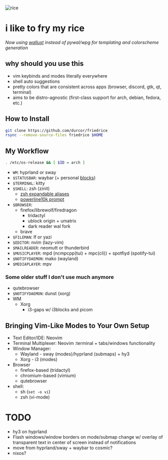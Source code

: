 ![rice](pic/rice.png)

# i like to fry my rice
*Now using [wallust](https://codeberg.org/explosion-mental/wallust) instead of pywal/wpg for templating and colorscheme generation*

## why should you use this
- vim keybinds and modes literally everywhere
- shell auto suggestions
- pretty colors that are consistent across apps (browser, discord, gtk, qt, terminal)
- aims to be distro-agnostic (first-class support for arch, debian, fedora, etc.)

## How to Install
```sh
git clone https://github.com/durcor/friedrice
rsync --remove-source-files friedrice $HOME
```

## My Workflow
```sh
. /etc/os-release && [ $ID = arch ]
```

* `WM`: hyprland or sway
* `$STATUSBAR`: waybar (+ personal [blocks](https://github.com/durcor/blocks))
* `$TERMINAL`: kitty
* `$SHELL`: zsh (zinit)
  - [zsh expandable aliases](.zshal)
  - [powerline10k prompt](.p10k.zsh)
* `$BROWSER`:
  - firefox/librewolf/firedragon
    - tridactyl
    - ublock origin + umatrix
    - dark reader wal fork
  - brave
* `$FILEMAN`: lf or yazi
* `$EDITOR`: nvim (lazy-vim)
* `$MAILREADER`: neomutt or thunderbird
* `$MUSICPLAYER`: mpd (ncmpcpp(tui) + mpc(cli)) + spotfiyd (spotify-tui)
* `$NOTIFYDAEMON`: mako (wayland)
* `$MEDIAPLAYER`: mpv

### Some older stuff I don't use much anymore
* qutebrowser
* `$NOTIFYDAEMON`: dunst (xorg)
* WM
  * Xorg
    - i3-gaps w/ i3blocks and picom

## Bringing Vim-Like Modes to Your Own Setup
* Text Editor/IDE: Neovim
* Terminal Multiplexer: Neovim :terminal + tabs/windows functionality
* Window Manager: 
  - Wayland - sway (modes)/hyprland (submaps) + hy3
  - Xorg - i3 (modes)
* Browser
  - firefox-based (tridactyl)
  - chromium-based (vimium)
  - qutebrowser
* shell:
  - sh (`set -o vi`)
  - zsh (vi-mode)

# TODO
- hy3 on hyprland
- Flash windows/window borders on mode/submap change w/ overlay of transparent text in center of screen instead of notifications
- move from hyprland/sway + waybar to cosmic?
- nixos?
